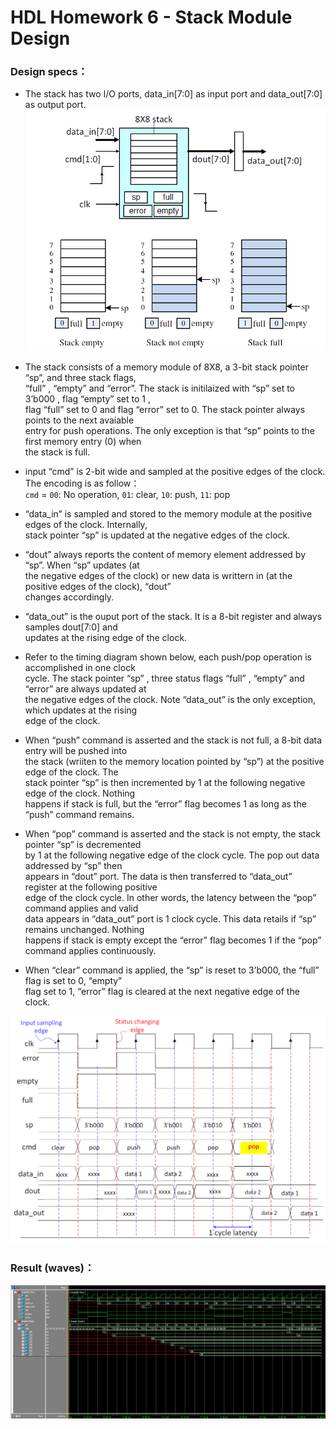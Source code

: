 # HDL Homework 6 - Stack Module Design
### Design specs：
- The stack has two I/O ports, data_in[7:0] as input port and data_out[7:0] as output port.
![](pics/image.png)

- The stack consists of a memory module of 8X8, a 3-bit stack pointer “sp”, and three stack flags, </br>
“full” , “empty” and “error”. The stack is initilaized with “sp” set to 3’b000 , flag “empty” set to 1 , </br>
flag “full” set to 0 and flag “error” set to 0. The stack pointer always points to the next avaiable </br>
entry for push operations. The only exception is that “sp” points to the first memory entry (0) when </br>
the stack is full.

- input “cmd” is 2-bit wide and sampled at the positive edges of the clock. The encoding is as follow： </br>
`cmd` = `00`: No operation, `01`: clear, `10`: push, `11`: pop

- “data_in” is sampled and stored to the memory module at the positive edges of the clock. Internally, </br>
stack pointer “sp” is updated at the negative edges of the clock.

- “dout” always reports the content of memory element addressed by “sp”. When “sp” updates (at </br>
the negative edges of the clock) or new data is writtern in (at the positive edges of the clock), “dout” </br>
changes accordingly.

- “data_out” is the ouput port of the stack. It is a 8-bit register and always samples dout[7:0] and </br>
updates at the rising edge of the clock.

- Refer to the timing diagram shown below, each push/pop operation is accomplished in one clock </br>
cycle. The stack pointer “sp” , three status flags “full” , “empty” and “error” are always updated at </br>
the negative edges of the clock. Note “data_out” is the only exception, which updates at the rising </br>
edge of the clock.

- When “push” command is asserted and the stack is not full, a 8-bit data entry will be pushed into </br>
the stack (wriiten to the memory location pointed by “sp”) at the positive edge of the clock. The </br>
stack pointer “sp” is then incremented by 1 at the following negative edge of the clock. Nothing </br>
happens if stack is full, but the “error” flag becomes 1 as long as the “push” command remains.

- When “pop” command is asserted and the stack is not empty, the stack pointer “sp” is decremented </br>
by 1 at the following negative edge of the clock cycle. The pop out data addressed by “sp” then </br>
appears in “dout” port. The data is then transferred to “data_out” register at the following positive </br>
edge of the clock cycle. In other words, the latency between the “pop” command applies and valid </br>
data appears in “data_out” port is 1 clock cycle. This data retails if “sp” remains unchanged. Nothing </br>
happens if stack is empty except the “error” flag becomes 1 if the “pop” command applies continuously.

- When “clear” command is applied, the “sp” is reset to 3’b000, the “full” flag is set to 0, “empty” </br>
flag set to 1, “error” flag is cleared at the next negative edge of the clock.

![](pics/image-1.png)

### Result (waves)：
![](pics/Waves.png)
